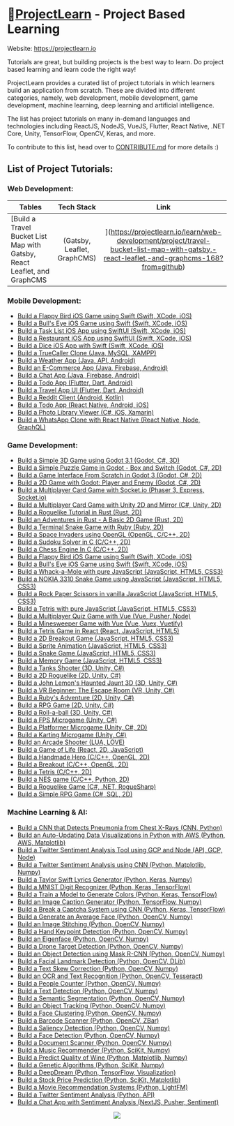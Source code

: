 # :beginner:[ProjectLearn](https://projectlearn.io) - Project Based Learning

Website: https://projectlearn.io

Tutorials are great, but building projects is the best way to learn. Do project based learning and learn code the right way!
  
ProjectLearn provides a curated list of project tutorials in which learners build an application from scratch. These are divided into different categories, namely, web development, mobile development, game development, machine learning, deep learning and artificial intelligence.
  
The list has project tutorials on many in-demand languages and technologies including ReactJS, NodeJS, VueJS, Flutter, React Native, .NET Core, Unity, TensorFlow, OpenCV, Keras, and more.
  
To contribute to this list, head over to [CONTRIBUTE.md](https://github.com/Xtremilicious/ProjectLearn-Project-Based-Learning/blob/master/CONTRIBUTE.md) for more details :)
  
## List of Project Tutorials:

### Web Development: 

| Tables        | Tech Stack    | Link |
| ------------- |:-------------:|:----:|
| [Build a Travel Bucket List Map with Gatsby, React Leaflet, and GraphCMS | (Gatsby, Leaflet, GraphCMS) |](https://projectlearn.io/learn/web-development/project/travel-bucket-list-map-with-gatsby,-react-leaflet,-and-graphcms-168?from=github)| [Build a Memory Card Game with Vue.js | (Vue, JavaScript, HTML) |](https://projectlearn.io/learn/web-development/project/memory-card-game-with-vue.js-167?from=github)| [Build a Strapi & GatsbyJS Course - Portfolio Project | (Strapi, Gatsby, JavaScript) |](https://projectlearn.io/learn/web-development/project/strapi-&-gatsbyjs-course---portfolio-project-166?from=github)| [Build a Storybook - Node, Express, MongoDB and Google OAuth | (MongoDB, Node, JavaScript) |](https://projectlearn.io/learn/web-development/project/storybook---node,-express,-mongodb-and-google-oauth-165?from=github)| [Build a Breathe & Relax App - JavaScript and CSS Animations | (JavaScript, HTML, CSS) |](https://projectlearn.io/learn/web-development/project/breathe-&-relax-app---javascript-and-css-animations-164?from=github)| [Build a Node.js CLI For Cryptocurrency Prices | (Node, JavaScript) |](https://projectlearn.io/learn/web-development/project/node.js-cli-for-cryptocurrency-prices-163?from=github)| [Build a React and Tailwind CSS Image Gallery | (React, Tailwind, JavaScript) |](https://projectlearn.io/learn/web-development/project/react-and-tailwind-css-image-gallery-162?from=github)| [Build a Pomodoro Clock using React | (React, JavaScript, HTML) |](https://projectlearn.io/learn/web-development/project/pomodoro-clock-using-react-161?from=github)| [Build a Keyword Density Tool with Laravel from Scratch | (Laravel, PHP, JQuery) |](https://projectlearn.io/learn/web-development/project/keyword-density-tool-with-laravel-from-scratch-160?from=github)| [Build a YouTube Clone using Yii2 PHP Framework | (Yii2, PHP) |](https://projectlearn.io/learn/web-development/project/youtube-clone-using-yii2-php-framework-159?from=github)| [Build a Reddit Clone with React, GraphQL and Amplify | (React, Amplify, AWS) |](https://projectlearn.io/learn/web-development/project/reddit-clone-with-react,-graphql-and-amplify-157?from=github)| [Build a Full-Stack Yelp Clone with React and GraphQL | (React, GraphQL, HTML) |](https://projectlearn.io/learn/web-development/project/full-stack-yelp-clone-with-react-and-graphql-155?from=github)| [Build a Pokémon Web App with React Hooks and Context API | (React, HTML, CSS) |](https://projectlearn.io/learn/web-development/project/pokémon-web-app-with-react-hooks-and-context-api-154?from=github)| [Build a Watershed Monitor using JavaScript and Rails | (Ruby, Rails, JavaScript) |](https://projectlearn.io/learn/web-development/project/watershed-monitor-using-javascript-and-rails-153?from=github)| [Build a Climate Data Dashboard using React and Redux | (React, Redux, HTML) |](https://projectlearn.io/learn/web-development/project/climate-data-dashboard-using-react-and-redux-152?from=github)| [Build a Flipping UNO Cards using only CSS | (HTML, CSS) |](https://projectlearn.io/learn/web-development/project/flipping-uno-cards-using-only-css-151?from=github)| [Build a Chat App with Redis, WebSocket and Go | (Redis, Web Socket, Go) |](https://projectlearn.io/learn/web-development/project/chat-app-with-redis,-websocket-and-go-146?from=github)| [Build a Spotify Login Animation With React Navigation | (React, HTML, CSS) |](https://projectlearn.io/learn/web-development/project/spotify-login-animation-with-react-navigation-145?from=github)| [Build a Dynamic Qeather Interface with just CSS | (HTML, CSS) |](https://projectlearn.io/learn/web-development/project/dynamic-qeather-interface-with-just-css-144?from=github)| [Build a Simple CRUD App with Airtable and Vue | (Airtable, Vue, Vuetify) |](https://projectlearn.io/learn/web-development/project/simple-crud-app-with-airtable-and-vue-143?from=github)| [Build a Full Stack RPG Character Generator with MEVN stack | (MongoDB, Express, Vue) |](https://projectlearn.io/learn/web-development/project/full-stack-rpg-character-generator-with-mevn-stack-142?from=github)| [Build a Todo App with the PERN stack | (PostgreSQL, Express, React) |](https://projectlearn.io/learn/web-development/project/todo-app-with-the-pern-stack-141?from=github)| [Build a Summer Road Trip Mapping App with Gatsby | (React, Gatsby, Leaflet) |](https://projectlearn.io/learn/web-development/project/summer-road-trip-mapping-app-with-gatsby-140?from=github)| [Build a Multiplayer Card Game with Socket.io | (Phaser 3, Express, Socket.io) |](https://projectlearn.io/learn/web-development/project/multiplayer-card-game-with-socket.io-139?from=github)| [Build a COVID-19 Dashboard and Map App with Gatsby | (React, Gatsby, Leaflet) |](https://projectlearn.io/learn/web-development/project/covid-19-dashboard-and-map-app-with-gatsby-138?from=github)| [Build a Flashcard Quiz With React | (React, API, JavaScript) |](https://projectlearn.io/learn/web-development/project/flashcard-quiz-with-react-125?from=github)| [Build a Whack-a-Mole with pure JavaScript | (JavaScript, HTML5, CSS3) |](https://projectlearn.io/learn/web-development/project/whack-a-mole-with-pure-javascript-124?from=github)| [Build a NOKIA 3310 Snake Game using JavaScript | (JavaScript, HTML5, CSS3) |](https://projectlearn.io/learn/web-development/project/nokia-3310-snake-game-using-javascript-123?from=github)| [Build a Rock Paper Scissors in vanilla JavaScript | (JavaScript, HTML5, CSS3) |](https://projectlearn.io/learn/web-development/project/rock-paper-scissors-in-vanilla-javascript-122?from=github)| [Build a Tetris with pure JavaScript | (JavaScript, HTML5, CSS3) |](https://projectlearn.io/learn/web-development/project/tetris-with-pure-javascript-121?from=github)| [Build a Meme Maker with React | (React, JavaScript, HTML5) |](https://projectlearn.io/learn/web-development/project/meme-maker-with-react-119?from=github)| [Build an Evernote Clone with React | (React, Firebase, Node) |](https://projectlearn.io/learn/web-development/project/evernote-clone-with-react-118?from=github)| [Build a Developer Meetup App with Vue | (Vue, Firebase, Vuetify) |](https://projectlearn.io/learn/web-development/project/developer-meetup-app-with-vue-117?from=github)| [Build a Real-Time Chat App with Vue | (Vue, Firebase, Vuex) |](https://projectlearn.io/learn/web-development/project/real-time-chat-app-with-vue-116?from=github)| [Build a Cryptocurrency Tracker with Vue | (Vue, Vuetify, API) |](https://projectlearn.io/learn/web-development/project/cryptocurrency-tracker-with-vue-115?from=github)| [Build a Multiplayer Quiz Game with Vue | (Vue, Pusher, Node) |](https://projectlearn.io/learn/web-development/project/multiplayer-quiz-game-with-vue-114?from=github)| [Build a Minesweeper Game with Vue | (Vue, Vuex, Vuetify) |](https://projectlearn.io/learn/web-development/project/minesweeper-game-with-vue-113?from=github)| [Build an Instagram Clone with Vue | (Vue, CSSGram, JavaScript) |](https://projectlearn.io/learn/web-development/project/instagram-clone-with-vue-112?from=github)| [Build a Hacker News Clone with Angular | (Angular, Lighthouse, JavaScript) |](https://projectlearn.io/learn/web-development/project/hacker-news-clone-with-angular-111?from=github)| [Build a Chat Interface | (HTML5, CSS3) |](https://projectlearn.io/learn/web-development/project/chat-interface-110?from=github)| [Build a Pure CSS3 Tooltip | (HTML5, CSS3) |](https://projectlearn.io/learn/web-development/project/pure-css3-tooltip-109?from=github)| [Build a Social Media Buttons | (HTML5, CSS3) |](https://projectlearn.io/learn/web-development/project/social-media-buttons-108?from=github)| [Build a Testimonial Card | (HTML5, CSS3) |](https://projectlearn.io/learn/web-development/project/testimonial-card-107?from=github)| [Build a Navigation Bar with CSS3 Flexbox | (HTML5, CSS3) |](https://projectlearn.io/learn/web-development/project/navigation-bar-with-css3-flexbox-106?from=github)| [Build a Mobile App Layout with CSS3 Flexbox | (HTML5, CSS3) |](https://projectlearn.io/learn/web-development/project/mobile-app-layout-with-css3-flexbox-105?from=github)| [Build a Reddit-inspired Loading Spinner | (HTML5, CSS3) |](https://projectlearn.io/learn/web-development/project/reddit-inspired-loading-spinner-104?from=github)| [Build a Calendar with CSS3 Grid | (JavaScript, HTML5, CSS3) |](https://projectlearn.io/learn/web-development/project/calendar-with-css3-grid-103?from=github)| [Build a Tetris Game in React | (React, JavaScript, HTML5) |](https://projectlearn.io/learn/web-development/project/tetris-game-in-react-102?from=github)| [Build a 2D Breakout Game | (JavaScript, HTML5, CSS3) |](https://projectlearn.io/learn/web-development/project/2d-breakout-game-101?from=github)| [Build a Sprite Animation | (JavaScript, HTML5, CSS3) |](https://projectlearn.io/learn/web-development/project/sprite-animation-100?from=github)| [Build a Snake Game | (JavaScript, HTML5, CSS3) |](https://projectlearn.io/learn/web-development/project/snake-game-99?from=github)| [Build a Memory Game | (JavaScript, HTML5, CSS3) |](https://projectlearn.io/learn/web-development/project/memory-game-98?from=github)| [Build a Simple Authentication and Authorization | (GraphQL, Apollo, Node) |](https://projectlearn.io/learn/web-development/project/simple-authentication-and-authorization-97?from=github)| [Build a Cryptocurrency Tracker | (NextJS, GraphQL, Apollo) |](https://projectlearn.io/learn/web-development/project/cryptocurrency-tracker-96?from=github)| [Build an Instant Search With Vanilla Javascript | (JavaScript, HTML5, CSS3) |](https://projectlearn.io/learn/web-development/project/instant-search-with-vanilla-javascript-95?from=github)| [Build a Calculator App | (JavaScript, HTML5, CSS3) |](https://projectlearn.io/learn/web-development/project/calculator-app-94?from=github)| [Build a Todo App | (Vue, JavaScript, CSS3) |](https://projectlearn.io/learn/web-development/project/todo-app-45?from=github)| [Build a Blog App | (Vue, GraphQL, Apollo) |](https://projectlearn.io/learn/web-development/project/blog-app-44?from=github)| [Build a Simple Budgeting App | (Vue, Bulma, JavaScript) |](https://projectlearn.io/learn/web-development/project/simple-budgeting-app-43?from=github)| [Build a Search Bot | (Node, Twilio, Cheerio) |](https://projectlearn.io/learn/web-development/project/search-bot-42?from=github)| [Build a Twitter Bot | (Node, JavaScript, API) |](https://projectlearn.io/learn/web-development/project/twitter-bot-41?from=github)| [Build a Real-Time Markdown Editor | (Node, JavaScript, Express) |](https://projectlearn.io/learn/web-development/project/real-time-markdown-editor-40?from=github)| [Build a Todo App | (Angular, TypeScript, RxJS) |](https://projectlearn.io/learn/web-development/project/todo-app-39?from=github)| [Build a Hacker News Client | (Angular, RxJS, Webpack) |](https://projectlearn.io/learn/web-development/project/hacker-news-client-38?from=github)| [Build a Random Quote Machine | (React, JavaScript, HTML5) |](https://projectlearn.io/learn/web-development/project/random-quote-machine-37?from=github)| [Build a Todoist Clone | (React, Firebase, JavaScript) |](https://projectlearn.io/learn/web-development/project/todoist-clone-36?from=github)| [Build a Chat App with Sentiment Analysis | (NextJS, Pusher, Sentiment) |](https://projectlearn.io/learn/web-development/project/chat-app-with-sentiment-analysis-35?from=github)| [Build an Appointment Scheduler | (React, Twilio, CosmicJS) |](https://projectlearn.io/learn/web-development/project/appointment-scheduler-34?from=github)| [Build a Game of Life | (React, 2D, JavaScript) |](https://projectlearn.io/learn/web-development/project/game-of-life-33?from=github)| [Build a News App | (React Native, Node, API) |](https://projectlearn.io/learn/web-development/project/news-app-32?from=github)| [Build a Chat App | (React, Redux, Redux Saga) |](https://projectlearn.io/learn/web-development/project/chat-app-31?from=github)| [Build a Todo App | (React Native, GraphQL, Apollo) |](https://projectlearn.io/learn/web-development/project/todo-app-30?from=github)| [Build a Chrome Extension | (React, Parcel, JavaScript) |](https://projectlearn.io/learn/web-development/project/chrome-extension-29?from=github)| [Build a Real-Time Twitter Stream | (React, Node, API) |](https://projectlearn.io/learn/web-development/project/real-time-twitter-stream-28?from=github)| [Build a Movie Voting App | (React, Redux, API) |](https://projectlearn.io/learn/web-development/project/movie-voting-app-27?from=github)| [Build a Trello Clone | (React, Elixir, Phoenix) |](https://projectlearn.io/learn/web-development/project/trello-clone-25?from=github)| [Build a Wiki-Style CMS | (C#, .NET, Razor Pages) |](https://projectlearn.io/learn/web-development/project/wiki-style-cms-18?from=github)| [Build a Spotify Inspired Web Design | (HTML5, CSS3) |](https://projectlearn.io/learn/web-development/project/spotify-inspired-web-design-15?from=github)| [Build a Microsoft Homepage Clone | (HTML5, CSS3, JavaScript) |](https://projectlearn.io/learn/web-development/project/microsoft-homepage-clone-14?from=github)| [Build a Simple Gantt Chart | (HTML5, CSS3, JavaScript) |](https://projectlearn.io/learn/web-development/project/simple-gantt-chart-13?from=github)| [Build a Job Scraping App | (Node, JavaScript, REST) |](https://projectlearn.io/learn/web-development/project/job-scraping-app-12?from=github)| [Build an E-Commerce App | (React, Bootstrap, JavaScript) |](https://projectlearn.io/learn/web-development/project/e-commerce-app-11?from=github)| [Build a Netflix Landing Page | (HTML5, CSS3, JavaScript) |](https://projectlearn.io/learn/web-development/project/netflix-landing-page-10?from=github)| [Build an AI Chatbot | (Web Speech API, Node, JavaScript) |](https://projectlearn.io/learn/web-development/project/ai-chatbot-9?from=github)| [Build a Social Networking App | (React, Node, Redux) |](https://projectlearn.io/learn/web-development/project/social-networking-app-8?from=github)| [Build a Blockchain | (Node, JavaScript, Cryptography) |](https://projectlearn.io/learn/web-development/project/blockchain-7?from=github)| [Build a BitTorrent Client | (Node, JavaScript, TCP) |](https://projectlearn.io/learn/web-development/project/bittorrent-client-6?from=github)| [Build an URL Shortener with JavaScript | (JavaScript, HTML5, CSS3) |](https://projectlearn.io/learn/web-development/project/url-shortener-with-javascript-5?from=github)| [Build a Todo List App with JavaScript | (JavaScript, HTML5, CSS3) |](https://projectlearn.io/learn/web-development/project/todo-list-app-with-javascript-4?from=github)| [Build a JavaScript Animations with Anime.js | (JavaScript, CSS3, Library) |](https://projectlearn.io/learn/web-development/project/javascript-animations-with-anime.js-3?from=github)| [Build a Job Board App with React | (React, Node, Cron) |](https://projectlearn.io/learn/web-development/project/job-board-app-with-react-1?from=github)
### Mobile Development: 

- [Build a Flappy Bird iOS Game using Swift (Swift, XCode, iOS)](https://projectlearn.io/learn/mobile-development/project/flappy-bird-ios-game-using-swift-130?from=github)
- [Build a Bull's Eye iOS Game using Swift (Swift, XCode, iOS)](https://projectlearn.io/learn/mobile-development/project/bull's-eye-ios-game-using-swift-129?from=github)
- [Build a Task List iOS App using SwiftUI (Swift, XCode, iOS)](https://projectlearn.io/learn/mobile-development/project/task-list-ios-app-using-swiftui-128?from=github)
- [Build a Restaurant iOS App using SwiftUI (Swift, XCode, iOS)](https://projectlearn.io/learn/mobile-development/project/restaurant-ios-app-using-swiftui-127?from=github)
- [Build a Dice iOS App with Swift (Swift, XCode, iOS)](https://projectlearn.io/learn/mobile-development/project/dice-ios-app-with-swift-126?from=github)
- [Build a TrueCaller Clone (Java, MySQL, XAMPP)](https://projectlearn.io/learn/mobile-development/project/truecaller-clone-83?from=github)
- [Build a Weather App (Java, API, Android)](https://projectlearn.io/learn/mobile-development/project/weather-app-82?from=github)
- [Build an E-Commerce App (Java, Firebase, Android)](https://projectlearn.io/learn/mobile-development/project/e-commerce-app-81?from=github)
- [Build a Chat App (Java, Firebase, Android)](https://projectlearn.io/learn/mobile-development/project/chat-app-80?from=github)
- [Build a Todo App (Flutter, Dart, Android)](https://projectlearn.io/learn/mobile-development/project/todo-app-79?from=github)
- [Build a Travel App UI (Flutter, Dart, Android)](https://projectlearn.io/learn/mobile-development/project/travel-app-ui-78?from=github)
- [Build a Reddit Client (Android, Kotlin)](https://projectlearn.io/learn/mobile-development/project/reddit-client-46?from=github)
- [Build a Todo App (React Native, Android, iOS)](https://projectlearn.io/learn/mobile-development/project/todo-app-24?from=github)
- [Build a Photo Library Viewer (C#, iOS, Xamarin)](https://projectlearn.io/learn/mobile-development/project/photo-library-viewer-19?from=github)
- [Build a WhatsApp Clone with React Native (React Native, Node, GraphQL)](https://projectlearn.io/learn/mobile-development/project/whatsapp-clone-with-react-native-2?from=github)

### Game Development: 

- [Build a Simple 3D Game using Godot 3.1 (Godot, C#, 3D)](https://projectlearn.io/learn/game-development/project/simple-3d-game-using-godot-3.1-150?from=github)
- [Build a Simple Puzzle Game in Godot - Box and Switch (Godot, C#, 2D)](https://projectlearn.io/learn/game-development/project/simple-puzzle-game-in-godot---box-and-switch-149?from=github)
- [Build a Game Interface From Scratch in Godot 3 (Godot, C#, 2D)](https://projectlearn.io/learn/game-development/project/game-interface-from-scratch-in-godot-3-148?from=github)
- [Build a 2D Game with Godot: Player and Enemy (Godot, C#, 2D)](https://projectlearn.io/learn/game-development/project/2d-game-with-godot:-player-and-enemy-147?from=github)
- [Build a Multiplayer Card Game with Socket.io (Phaser 3, Express, Socket.io)](https://projectlearn.io/learn/game-development/project/multiplayer-card-game-with-socket.io-139?from=github)
- [Build a Multiplayer Card Game with Unity 2D and Mirror (C#, Unity, 2D)](https://projectlearn.io/learn/game-development/project/multiplayer-card-game-with-unity-2d-and-mirror-137?from=github)
- [Build a Roguelike Tutorial in Rust (Rust, 2D)](https://projectlearn.io/learn/game-development/project/roguelike-tutorial-in-rust-136?from=github)
- [Build an Adventures in Rust - A Basic 2D Game (Rust, 2D)](https://projectlearn.io/learn/game-development/project/adventures-in-rust---a-basic-2d-game-135?from=github)
- [Build a Terminal Snake Game with Ruby (Ruby, 2D)](https://projectlearn.io/learn/game-development/project/terminal-snake-game-with-ruby-134?from=github)
- [Build a Space Invaders using OpenGL (OpenGL, C/C++, 2D)](https://projectlearn.io/learn/game-development/project/space-invaders-using-opengl-133?from=github)
- [Build a Sudoku Solver in C (C/C++, 2D)](https://projectlearn.io/learn/game-development/project/sudoku-solver-in-c-132?from=github)
- [Build a Chess Engine In C (C/C++, 2D)](https://projectlearn.io/learn/game-development/project/chess-engine-in-c-131?from=github)
- [Build a Flappy Bird iOS Game using Swift (Swift, XCode, iOS)](https://projectlearn.io/learn/game-development/project/flappy-bird-ios-game-using-swift-130?from=github)
- [Build a Bull's Eye iOS Game using Swift (Swift, XCode, iOS)](https://projectlearn.io/learn/game-development/project/bull's-eye-ios-game-using-swift-129?from=github)
- [Build a Whack-a-Mole with pure JavaScript (JavaScript, HTML5, CSS3)](https://projectlearn.io/learn/game-development/project/whack-a-mole-with-pure-javascript-124?from=github)
- [Build a NOKIA 3310 Snake Game using JavaScript (JavaScript, HTML5, CSS3)](https://projectlearn.io/learn/game-development/project/nokia-3310-snake-game-using-javascript-123?from=github)
- [Build a Rock Paper Scissors in vanilla JavaScript (JavaScript, HTML5, CSS3)](https://projectlearn.io/learn/game-development/project/rock-paper-scissors-in-vanilla-javascript-122?from=github)
- [Build a Tetris with pure JavaScript (JavaScript, HTML5, CSS3)](https://projectlearn.io/learn/game-development/project/tetris-with-pure-javascript-121?from=github)
- [Build a Multiplayer Quiz Game with Vue (Vue, Pusher, Node)](https://projectlearn.io/learn/game-development/project/multiplayer-quiz-game-with-vue-114?from=github)
- [Build a Minesweeper Game with Vue (Vue, Vuex, Vuetify)](https://projectlearn.io/learn/game-development/project/minesweeper-game-with-vue-113?from=github)
- [Build a Tetris Game in React (React, JavaScript, HTML5)](https://projectlearn.io/learn/game-development/project/tetris-game-in-react-102?from=github)
- [Build a 2D Breakout Game (JavaScript, HTML5, CSS3)](https://projectlearn.io/learn/game-development/project/2d-breakout-game-101?from=github)
- [Build a Sprite Animation (JavaScript, HTML5, CSS3)](https://projectlearn.io/learn/game-development/project/sprite-animation-100?from=github)
- [Build a Snake Game (JavaScript, HTML5, CSS3)](https://projectlearn.io/learn/game-development/project/snake-game-99?from=github)
- [Build a Memory Game (JavaScript, HTML5, CSS3)](https://projectlearn.io/learn/game-development/project/memory-game-98?from=github)
- [Build a Tanks Shooter (3D, Unity, C#)](https://projectlearn.io/learn/game-development/project/tanks-shooter-93?from=github)
- [Build a 2D Roguelike (2D, Unity, C#)](https://projectlearn.io/learn/game-development/project/2d-roguelike-92?from=github)
- [Build a John Lemon's Haunted Jaunt 3D (3D, Unity, C#)](https://projectlearn.io/learn/game-development/project/john-lemon's-haunted-jaunt-3d-91?from=github)
- [Build a VR Beginner: The Escape Room (VR, Unity, C#)](https://projectlearn.io/learn/game-development/project/vr-beginner:-the-escape-room-90?from=github)
- [Build a Ruby's Adventure (2D, Unity, C#)](https://projectlearn.io/learn/game-development/project/ruby's-adventure-89?from=github)
- [Build a RPG Game (2D, Unity, C#)](https://projectlearn.io/learn/game-development/project/rpg-game-88?from=github)
- [Build a Roll-a-ball (3D, Unity, C#)](https://projectlearn.io/learn/game-development/project/roll-a-ball-87?from=github)
- [Build a FPS Microgame (Unity, C#)](https://projectlearn.io/learn/game-development/project/fps-microgame-86?from=github)
- [Build a Platformer Microgame (Unity, C#, 2D)](https://projectlearn.io/learn/game-development/project/platformer-microgame-85?from=github)
- [Build a Karting Microgame (Unity, C#)](https://projectlearn.io/learn/game-development/project/karting-microgame-84?from=github)
- [Build an Arcade Shooter (LUA, LÖVE)](https://projectlearn.io/learn/game-development/project/arcade-shooter-47?from=github)
- [Build a Game of Life (React, 2D, JavaScript)](https://projectlearn.io/learn/game-development/project/game-of-life-33?from=github)
- [Build a Handmade Hero (C/C++, OpenGL, 2D)](https://projectlearn.io/learn/game-development/project/handmade-hero-23?from=github)
- [Build a Breakout (C/C++, OpenGL, 2D)](https://projectlearn.io/learn/game-development/project/breakout-22?from=github)
- [Build a Tetris (C/C++, 2D)](https://projectlearn.io/learn/game-development/project/tetris-21?from=github)
- [Build a NES game (C/C++, Python, 2D)](https://projectlearn.io/learn/game-development/project/nes-game-20?from=github)
- [Build a Roguelike Game (C#, .NET, RogueSharp)](https://projectlearn.io/learn/game-development/project/roguelike-game-17?from=github)
- [Build a Simple RPG Game (C#, SQL, 2D)](https://projectlearn.io/learn/game-development/project/simple-rpg-game-16?from=github)

### Machine Learning & AI: 

- [Build a CNN that Detects Pneumonia from Chest X-Rays (CNN, Python)](https://projectlearn.io/learn/machine-learning-and-ai/project/cnn-that-detects-pneumonia-from-chest-x-rays-169?from=github)
- [Build an Auto-Updating Data Visualizations in Python with AWS (Python, AWS, Matplotlib)](https://projectlearn.io/learn/machine-learning-and-ai/project/auto-updating-data-visualizations-in-python-with-aws-158?from=github)
- [Build a Twitter Sentiment Analysis Tool using GCP and Node (API, GCP, Node)](https://projectlearn.io/learn/machine-learning-and-ai/project/twitter-sentiment-analysis-tool-using-gcp-and-node-156?from=github)
- [Build a Twitter Sentiment Analysis using CNN (Python, Matplotlib, Numpy)](https://projectlearn.io/learn/machine-learning-and-ai/project/twitter-sentiment-analysis-using-cnn-120?from=github)
- [Build a Taylor Swift Lyrics Generator (Python, Keras, Numpy)](https://projectlearn.io/learn/machine-learning-and-ai/project/taylor-swift-lyrics-generator-77?from=github)
- [Build a MNIST Digit Recognizer (Python, Keras, TensorFlow)](https://projectlearn.io/learn/machine-learning-and-ai/project/mnist-digit-recognizer-76?from=github)
- [Build a Train a Model to Generate Colors (Python, Keras, TensorFlow)](https://projectlearn.io/learn/machine-learning-and-ai/project/train-a-model-to-generate-colors-75?from=github)
- [Build an Image Caption Generator (Python, TensorFlow, Numpy)](https://projectlearn.io/learn/machine-learning-and-ai/project/image-caption-generator-74?from=github)
- [Build a Break a Captcha System using CNN (Python, Keras, TensorFlow)](https://projectlearn.io/learn/machine-learning-and-ai/project/break-a-captcha-system-using-cnn-73?from=github)
- [Build a Generate an Average Face (Python, OpenCV, Numpy)](https://projectlearn.io/learn/machine-learning-and-ai/project/generate-an-average-face-72?from=github)
- [Build an Image Stitching (Python, OpenCV, Numpy)](https://projectlearn.io/learn/machine-learning-and-ai/project/image-stitching-71?from=github)
- [Build a Hand Keypoint Detection (Python, OpenCV, Numpy)](https://projectlearn.io/learn/machine-learning-and-ai/project/hand-keypoint-detection-70?from=github)
- [Build an Eigenface (Python, OpenCV, Numpy)](https://projectlearn.io/learn/machine-learning-and-ai/project/eigenface-69?from=github)
- [Build a Drone Target Detection (Python, OpenCV, Numpy)](https://projectlearn.io/learn/machine-learning-and-ai/project/drone-target-detection-68?from=github)
- [Build an Object Detection using Mask R-CNN (Python, OpenCV, Numpy)](https://projectlearn.io/learn/machine-learning-and-ai/project/object-detection-using-mask-r-cnn-67?from=github)
- [Build a Facial Landmark Detection (Python, OpenCV, DLib)](https://projectlearn.io/learn/machine-learning-and-ai/project/facial-landmark-detection-66?from=github)
- [Build a Text Skew Correction (Python, OpenCV, Numpy)](https://projectlearn.io/learn/machine-learning-and-ai/project/text-skew-correction-65?from=github)
- [Build an OCR and Text Recognition (Python, OpenCV, Tesseract)](https://projectlearn.io/learn/machine-learning-and-ai/project/ocr-and-text-recognition-64?from=github)
- [Build a People Counter (Python, OpenCV, Numpy)](https://projectlearn.io/learn/machine-learning-and-ai/project/people-counter-63?from=github)
- [Build a Text Detection (Python, OpenCV, Numpy)](https://projectlearn.io/learn/machine-learning-and-ai/project/text-detection-62?from=github)
- [Build a Semantic Segmentation (Python, OpenCV, Numpy)](https://projectlearn.io/learn/machine-learning-and-ai/project/semantic-segmentation-61?from=github)
- [Build an Object Tracking (Python, OpenCV, Numpy)](https://projectlearn.io/learn/machine-learning-and-ai/project/object-tracking-60?from=github)
- [Build a Face Clustering (Python, OpenCV, Numpy)](https://projectlearn.io/learn/machine-learning-and-ai/project/face-clustering-59?from=github)
- [Build a Barcode Scanner (Python, OpenCV, ZBar)](https://projectlearn.io/learn/machine-learning-and-ai/project/barcode-scanner-58?from=github)
- [Build a Saliency Detection (Python, OpenCV, Numpy)](https://projectlearn.io/learn/machine-learning-and-ai/project/saliency-detection-57?from=github)
- [Build a Face Detection (Python, OpenCV, Numpy)](https://projectlearn.io/learn/machine-learning-and-ai/project/face-detection-56?from=github)
- [Build a Document Scanner (Python, OpenCV, Numpy)](https://projectlearn.io/learn/machine-learning-and-ai/project/document-scanner-55?from=github)
- [Build a Music Recommender (Python, SciKit, Numpy)](https://projectlearn.io/learn/machine-learning-and-ai/project/music-recommender-54?from=github)
- [Build a Predict Quality of Wine (Python, Matplotlib, Numpy)](https://projectlearn.io/learn/machine-learning-and-ai/project/predict-quality-of-wine-53?from=github)
- [Build a Genetic Algorithms (Python, SciKit, Numpy)](https://projectlearn.io/learn/machine-learning-and-ai/project/genetic-algorithms-52?from=github)
- [Build a DeepDream (Python, TensorFlow, Visualization)](https://projectlearn.io/learn/machine-learning-and-ai/project/deepdream-51?from=github)
- [Build a Stock Price Prediction (Python, SciKit, Matplotlib)](https://projectlearn.io/learn/machine-learning-and-ai/project/stock-price-prediction-50?from=github)
- [Build a Movie Recommendation Systems (Python, LightFM)](https://projectlearn.io/learn/machine-learning-and-ai/project/movie-recommendation-systems-49?from=github)
- [Build a Twitter Sentiment Analysis (Python, API)](https://projectlearn.io/learn/machine-learning-and-ai/project/twitter-sentiment-analysis-48?from=github)
- [Build a Chat App with Sentiment Analysis (NextJS, Pusher, Sentiment)](https://projectlearn.io/learn/machine-learning-and-ai/project/chat-app-with-sentiment-analysis-35?from=github)
<p align="center">
  <img src="https://i.ibb.co/ypzR4Qv/Screen-Shot-20200320134822.png">
</p>